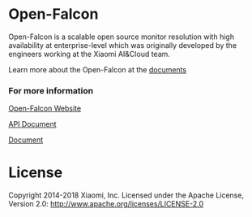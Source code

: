 # Open-Falcon

Open-Falcon is a scalable open source monitor resolution with high availability at enterprise-level which was originally developed by the engineers working at the Xiaomi AI&Cloud team. 

Learn more about the Open-Falcon at the [documents](http://book.open-falcon.com/en_0_2/)


### For more information

[Open-Falcon Website](http://www.open-falcon.com)

[API Document](http://api.open-falcon.com)

[Document](http://book.open-falcon.com/en_0_2/)


# License

Copyright 2014-2018 Xiaomi, Inc.
Licensed under the Apache License,
Version 2.0:
http://www.apache.org/licenses/LICENSE-2.0
